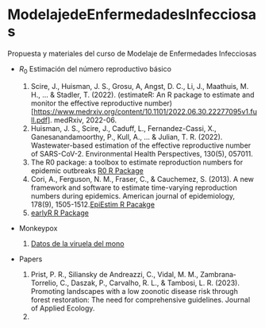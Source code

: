 # ModelajedeEnfermedadesInfecciosas
Propuesta y materiales del curso de Modelaje de Enfermedades Infecciosas

- $R_0$ Estimación del número reproductivo básico
  1. Scire, J., Huisman, J. S., Grosu, A, Angst, D. C., Li, J., Maathuis, M. H., ... & Stadler, T. (2022). (estimateR: An R package to estimate and monitor the effective reproductive number)[https://www.medrxiv.org/content/10.1101/2022.06.30.22277095v1.full.pdf]. medRxiv, 2022-06.
  2. Huisman, J. S., Scire, J., Caduff, L., Fernandez-Cassi, X., Ganesanandamoorthy, P., Kull, A., ... & Julian, T. R. (2022). Wastewater-based estimation of the effective reproductive number of SARS-CoV-2. Environmental Health Perspectives, 130(5), 057011.
  3. The R0 package: a toolbox to estimate reproduction numbers for epidemic outbreaks [R0 R Package](https://bmcmedinformdecismak.biomedcentral.com/articles/10.1186/1472-6947-12-147)
  4. Cori, A., Ferguson, N. M., Fraser, C., & Cauchemez, S. (2013). A new framework and software to estimate time-varying reproduction numbers during epidemics. American journal of epidemiology, 178(9), 1505-1512.[EpiEstim R Pacakge](https://cran.r-project.org/web/packages/EpiEstim/vignettes/demo.html)
  5. [earlyR R Package](https://www.repidemicsconsortium.org/earlyR/articles/earlyR.html)
 

- Monkeypox
  1. [Datos de la viruela del mono](https://github.com/globaldothealth/monkeypox)
 
- Papers
    1. Prist, P. R., Siliansky de Andreazzi, C., Vidal, M. M., Zambrana‐Torrelio, C., Daszak, P., Carvalho, R. L., & Tambosi, L. R. (2023). Promoting landscapes with a low zoonotic disease risk through forest restoration: The need for comprehensive guidelines. Journal of Applied Ecology.
    2. 
